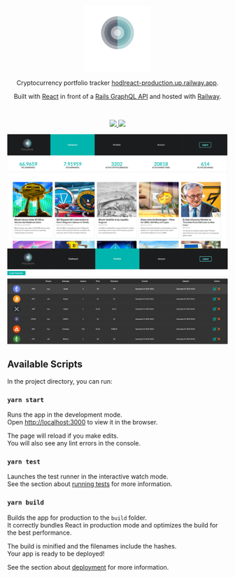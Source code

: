 <div align="center">
  <img alt="Logo" src="https://raw.githubusercontent.com/richo225/hodlreact/master/public/logo_2_transparent.png" width="150" />
</div>
<p align="center">
  Cryptocurrency portfolio tracker <a href="https://hodlreact-production.up.railway.app" target="_blank">hodlreact-production.up.railway.app</a>.
</p>
<p align="center">
  Built with <a href="https://react.dev/" target="_blank">React</a> in front of a <a href="https://github.com/richo225/hodlmoon_API" target="_blank">Rails GraphQL API</a> and hosted with <a href="https://www.railway.app/" target="_blank">Railway</a>.
</p>
<br>
<p align="center">
  <a href="https://hodlreact-production.up.railway.app" target="_blank">
    <img src="https://img.shields.io/website?label=railway&&up_message=success&url=https%3A%2F%2Fhodlreact-production.up.railway.app%2F" />
  </a>
  <a href="https://dl.circleci.com/status-badge/redirect/gh/richo225/hodlreact/tree/master" target="_blank">
    <img src="https://dl.circleci.com/status-badge/img/gh/richo225/hodlreact/tree/master.svg?style=shield" />
  </a>
</p>

![demo](https://raw.githubusercontent.com/richo225/hodlreact/master/public/hodlmoon.png)

## Available Scripts

In the project directory, you can run:

### `yarn start`

Runs the app in the development mode.<br />
Open [http://localhost:3000](http://localhost:3000) to view it in the browser.

The page will reload if you make edits.<br />
You will also see any lint errors in the console.

### `yarn test`

Launches the test runner in the interactive watch mode.<br />
See the section about [running tests](https://facebook.github.io/create-react-app/docs/running-tests) for more information.

### `yarn build`

Builds the app for production to the `build` folder.<br />
It correctly bundles React in production mode and optimizes the build for the best performance.

The build is minified and the filenames include the hashes.<br />
Your app is ready to be deployed!

See the section about [deployment](https://facebook.github.io/create-react-app/docs/deployment) for more information.
